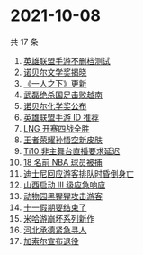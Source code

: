 # 2021-10-08

共 17 条

<!-- BEGIN -->
<!-- 最后更新时间 Fri Oct 08 2021 12:16:47 GMT+0800 (China Standard Time) -->

1. [英雄联盟手游不删档测试](https://www.zhihu.com/search?q=英雄联盟手游)
1. [诺贝尔文学奖揭晓](https://www.zhihu.com/search?q=诺贝尔文学奖)
1. [《一人之下》更新](https://www.zhihu.com/search?q=一人之下)
1. [武磊绝杀国足击败越南](https://www.zhihu.com/search?q=中国男足)
1. [诺贝尔化学奖公布](https://www.zhihu.com/search?q=诺贝尔化学奖)
1. [英雄联盟手游 ID 推荐](https://www.zhihu.com/search?q=英雄联盟手游id)
1. [LNG 开赛四战全胜](https://www.zhihu.com/search?q=LNG)
1. [王者荣耀孙悟空新皮肤](https://www.zhihu.com/search?q=孙悟空皮肤)
1. [Ti10 非主舞台直播要求延迟](https://www.zhihu.com/search?q=ti10直播)
1. [18 名前 NBA 球员被捕](https://www.zhihu.com/search?q=NBA球员被捕)
1. [迪士尼回应游客排队时昏倒身亡](https://www.zhihu.com/search?q=迪士尼)
1. [山西启动 Ⅲ 级应急响应](https://www.zhihu.com/search?q=山西)
1. [动物园黑猩猩攻击游客](https://www.zhihu.com/search?q=黑猩猩)
1. [十一假期要结束了](https://www.zhihu.com/search?q=十一假期)
1. [米哈游崩坏系列新作](https://www.zhihu.com/search?q=崩坏：星穹铁道)
1. [河北承德紧急寻人](https://www.zhihu.com/search?q=承德密切接触者)
1. [加索尔宣布退役](https://www.zhihu.com/search?q=加索尔)

<!-- END -->
